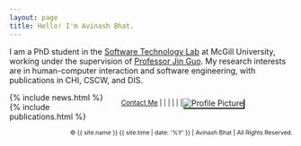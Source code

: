 ```yaml
---
layout: page
title: Hello! I'm Avinash Bhat. 
---
```

<p>
I am a PhD student in the <a href="https://www.cs.mcgill.ca/~jguo/lab.html">Software Technology Lab</a> at McGill University, working under the supervision of <a href="https://www.cs.mcgill.ca/~jguo">Professor Jin Guo</a>. My research interests are in human-computer interaction and software engineering, with publications in CHI, CSCW, and DIS.
</p>

<div>
<div style="float:right;width:300px;padding-top:10px;padding-right:5px;padding-bottom:5px;padding-left:25px"><img alt="Profile Picture" src="{{site.baseurl}}/assets/images/avinashbhat_image_2.jpeg" style="box-shadow:2px 2px;" /> 
<div style="float:left;font-size: 85%;">
            <a href="https://forms.gle/J1m4PnHjNArTdMLN6" target="_blank"> Contact Me</a>  | 
            <!-- <a href="{{site.baseurl}}/assets/pdfs/resume_mar_29_24.pdf" style="text-decoration:none" target="_blank"><b>CV</b></a> | -->
            <a href="https://scholar.google.com/citations?user=QzcrX98AAAAJ&hl" target="_blank"><i class="fa-brands fa-google-scholar"></i></a>  |
            <a href="https://www.linkedin.com/in/aviinashbhat/" target="_blank"><i class="fa-brands fa-linkedin-in"></i></a>  |
            <a href="https://github.com/avinashbhat" target="_blank"><i class="fa-brands fa-github"></i></a>  |
            <a href="https://twitter.com/aviinashbhat" target="_blank"><i class="fa-brands fa-x-twitter"></i></a>  |
            <a href="https://hci.social/@avinash" target="_blank"><i class="fa-brands fa-mastodon"></i></a>  |
            <a href="https://bsky.app/profile/aviinashbhat.bsky.social" target="_blank"><i class="fa-brands fa-bluesky"></i></a>
</div>
</div>

<!-- <p>Previously I was a Software Engineer at Cisco Systems in Bangalore where I worked on enterprise tools for code reviewing and deployment. My Bachelors degree was in Computer Science and Engineering from <a href="https://nie.ac.in">the National Institute of Engineering, Mysore</a>. During my undergrad, I briefly worked for two <a href="http://hexoctane.com/">early</a> <a href="https://logichive.in/">stage</a> startups, explored collaborative filtering algorithms in recommender systems, and did my final year project on contextual information retrieval for Wikipedia articles.
</p> -->
{% include news.html %}
{% include publications.html %}
<br>
<div style="float:right;font-size: 75%;">
    &copy; {{ site.name }} {{ site.time | date: '%Y' }} | Avinash Bhat | All Rights Reserved.  
</div>

